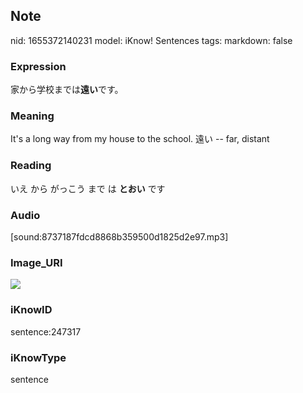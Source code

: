 ## Note
nid: 1655372140231
model: iKnow! Sentences
tags: 
markdown: false

### Expression
家から学校までは<b>遠い</b>です。

### Meaning
It's a long way from my house to the school.
遠い -- far, distant

### Reading
いえ から がっこう まで は <b>とおい</b> です

### Audio
[sound:8737187fdcd8868b359500d1825d2e97.mp3]

### Image_URI
<img src="91ea31e9bf26b7706c1b9f5dcd89c5b9.jpg">

### iKnowID
sentence:247317

### iKnowType
sentence
